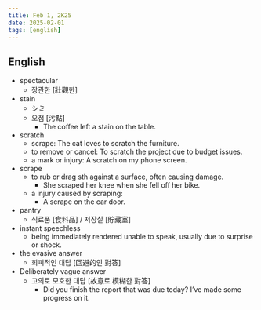 ```yaml
---
title: Feb 1, 2K25
date: 2025-02-01
tags: [english]
---
```


## English

- spectacular
  - 장관한 [壯觀한]
- stain
  - シミ
  - 오점 [污點]
    - The coffee left a stain on the table.
- scratch
  - scrape: The cat loves to scratch the furniture.
  - to remove or cancel: To scratch the project due to budget issues.
  - a mark or injury: A scratch on my phone screen.
- scrape
  - to rub or drag sth against a surface, often causing damage.
    - She scraped her knee when she fell off her bike.
  - a injury caused by scraping:
    - A scrape on the car door.
- pantry
  - 식료품 [食料品] / 저장실 [貯藏室]
- instant speechless 
  - being immediately rendered unable to speak, usually due to surprise or shock.
- the evasive answer
  - 회피적인 대답 [回避的인 對答]
- Deliberately vague answer
  - 고의로 모호한 대답 [故意로 模糊한 對答]
    - Did you finish the report that was due today? I’ve made some progress on it.